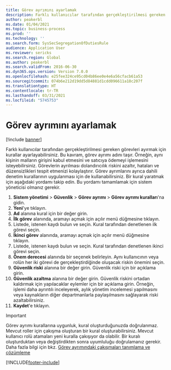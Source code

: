 ```yaml
---
title: Görev ayrımını ayarlamak
description: Farklı kullanıcılar tarafından gerçekleştirilmesi gereken görevleri ayırmak için kurallar ayarlayabilirsiniz.
author: peakerbl
ms.date: 01/04/2021
ms.topic: business-process
ms.prod: ''
ms.technology: ''
ms.search.form: SysSecSegregationOfDutiesRule
audience: Application User
ms.reviewer: sericks
ms.search.region: Global
ms.author: peakerbl
ms.search.validFrom: 2016-06-30
ms.dyn365.ops.version: Version 7.0.0
ms.openlocfilehash: e25fee324ce95cd04b86ee0e4e6a56cfacb61a53
ms.sourcegitcommit: 074b6e212d19dd5d84881d1cdd096611a18c207f
ms.translationtype: HT
ms.contentlocale: tr-TR
ms.lasthandoff: 03/31/2021
ms.locfileid: "5745753"
---
```

# <a name="set-up-segregation-of-duties"></a>Görev ayrımını ayarlamak

[!include [banner](../../includes/banner.md)]

Farklı kullanıcılar tarafından gerçekleştirilmesi gereken görevleri ayırmak için kurallar ayarlayabilirsiniz. Bu kavram, görev ayrımı adını taşır. Örneğin, aynı kişinin malların girişini kabul etmesini ve satıcıya ödemeyi işlemesini isteyebilirsiniz. Görevlerin ayrılması dolandırıcılık riskini azaltır, hataları ve düzensizlikleri tespit etmenizi kolaylaştırır. Görev ayrımlarını ayrıca dahili denetim kurallarının uygulanması için de kullanabilirsiniz. Bir kural yaratmak için aşağıdaki yordamı takip edin. Bu yordamı tamamlamak için sistem yöneticisi olmanız gerekir.

1. **Sistem yönetimi** > **Güvenlik** > **Görev ayrımı** > **Görev ayrımı kuralları**'na gidin.
2. **Yeni**'ye tıklayın.
3. **Ad** alanına kural için bir değer girin.
4. **İlk görev** alanında, aramayı açmak için açılır menü düğmesine tıklayın.
5. Listede, istenen kaydı bulun ve seçin. Kural tarafından denetlenen ilk görevi seçin.
6. **İkinci görev** alanında, aramayı açmak için açılır menü düğmesine tıklayın. 
7. Listede, istenen kaydı bulun ve seçin. Kural tarafından denetlenen ikinci görevi seçin.
10. **Önem derecesi** alanında bir seçenek belirleyin. Aynı kullanıcının veya rolün her iki görevi de gerçekleştirdiğinde oluşacak riskin önemini seçin.  
11. **Güvenlik riski** alanına bir değer girin. Güvenlik riski için bir açıklama girin.  
12. **Güvenlik azaltma** alanına bir değer girin. Güvenlik riskini ortadan kaldırmak için yapılacaklar eylemler için bir açıklama girin. Örneğin, işlemi daha ayrıntılı inceleyerek, aylık yönetim incelemesi yapılmasını veya kaynakların diğer departmanlarla paylaşılmasını sağlayarak riski azaltabilirsiniz.     
13. **Kaydet**'e tıklayın.

> [!IMPORTANT] 
> Görev ayrımı kurallarına uygunluk, kural oluşturduğunuzda doğrulanmaz. Mevcut roller için çakışma oluşturan bir kural oluşturabilirsiniz. Mevcut kullanıcı rolü atamaları yeni kuralla çakışıyor da olabilir. Bir kuralı oluşturduktan veya değiştirdikten sonra uyumluluğu doğrulamanız gerekir. Daha fazla bilgi için bkz. [Görev ayrımındaki çakışmaları tanımlama ve çözümleme](identify-resolve-conflicts-segregation-duties.md)


[!INCLUDE[footer-include](../../../../includes/footer-banner.md)]
